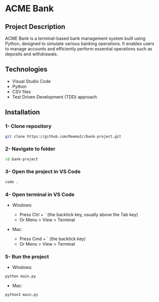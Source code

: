 # ACME Bank 
## Project Description
ACME Bank is a terminal-based bank management system built using Python, designed to simulate various banking operations. It enables users to manage accounts and efficiently perform essential operations such as deposits and withdrawals.

## Technologies 
* Visual Studio Code
* Python
* CSV files
* Test Driven Development (TDD) approach


## Installation

### 1- Clone repository
```bash
git clone https://github.com/Reema1r/bank-project.git
```
### 2- Navigate to folder
```bash
cd bank-project
```
### 3- Open the project in VS Code 
```bash
code .
```
### 4- Open terminal in VS Code
* Windows:
    - Press Ctrl + ` (the backtick key, usually above the Tab key)
    - Or Menu > View > Terminal

* Mac:
    - Press Cmd + ` (the backtick key)
    - Or Menu > View > Terminal

### 5- Run the project
* Windows:
```bash
python main.py
```
* Mac:
```bash
python3 main.py
```

